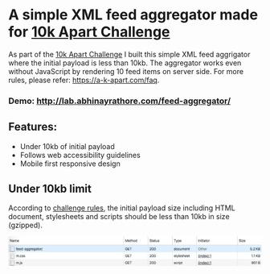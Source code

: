 # A simple XML feed aggregator made for [10k Apart Challenge](https://a-k-apart.com)

As part of the [10k Apart Challenge](https://a-k-apart.com) I built this simple XML feed aggrigator where the initial payload is less than 10kb. The aggregator works even without JavaScript by rendering 10 feed items on server side. For more rules, please refer: https://a-k-apart.com/faq.

### Demo: http://lab.abhinayrathore.com/feed-aggregator/

## Features:
* Under 10kb of initial payload
* Follows web accessibility guidelines
* Mobile first responsive design

## Under 10kb limit

According to [challenge rules](https://a-k-apart.com/faq#size), the initial payload size including HTML document, stylesheets and scripts should be less than 10kb in size (gzipped).

![10 kb limited page](https://github.com/abhinayrathore/Feed-Aggregator-10k/raw/master/i/feed-aggregator-payload.png)
